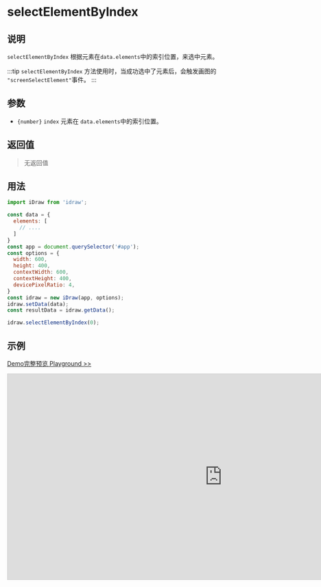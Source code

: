 # selectElementByIndex

## 说明

`selectElementByIndex` 根据元素在`data.elements`中的索引位置，来选中元素。

:::tip
`selectElementByIndex` 方法使用时，当成功选中了元素后，会触发画图的 `"screenSelectElement"`事件。
:::

## 参数

- `{number}` `index` 元素在 `data.elements`中的索引位置。


## 返回值

> 无返回值

## 用法

```js
import iDraw from 'idraw';

const data = {
  elements: [
    // ....
  ]
}
const app = document.querySelector('#app');
const options = {
  width: 600,
  height: 400,
  contextWidth: 600,
  contextHeight: 400,
  devicePixelRatio: 4,
}
const idraw = new iDraw(app, options);
idraw.setData(data);
const resultData = idraw.getData();

idraw.selectElementByIndex(0);
```

## 示例

[Demo完整预览 Playground >>](https://idrawjs.github.io/playground/?demo=api-selectElementByIndex)

<iframe 
  src="https://idrawjs.github.io/playground/?demo=api-selectElementByIndex&header=false&sider=false&default-editor-split=37" 
  width="1000" height="480" frameborder="no" border="0"
  style="border: 1px solid #cecece; margin: 0px auto;"
></iframe>